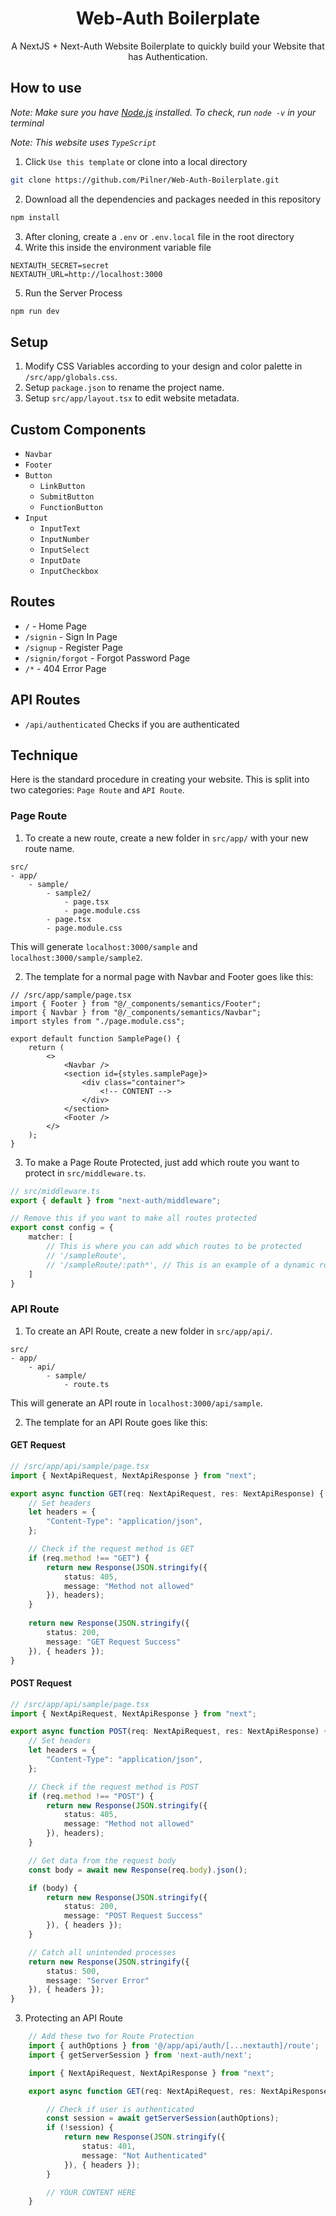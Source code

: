 <h1 style="text-align: center">Web-Auth Boilerplate</h1>

<p style="text-align: center">A NextJS + Next-Auth Website Boilerplate to quickly build your Website that has Authentication.</p>


## How to use

*Note: Make sure you have [Node.js](https://nodejs.org/en/) installed. To check, run `node -v` in your terminal*

*Note: This website uses `TypeScript`*

1. Click `Use this template` or clone into a local directory
```bash
git clone https://github.com/Pilner/Web-Auth-Boilerplate.git
```
2. Download all the dependencies and packages needed in this repository
```bash
npm install
```
3. After cloning, create a `.env` or `.env.local` file in the root directory
4. Write this inside the environment variable file
```
NEXTAUTH_SECRET=secret
NEXTAUTH_URL=http://localhost:3000
```
5. Run the Server Process
```bash
npm run dev
```

## Setup
1. Modify CSS Variables according to your design and color palette in `/src/app/globals.css`.
2. Setup `package.json` to rename the project name.
3. Setup `src/app/layout.tsx` to edit website metadata.


## Custom Components
* `Navbar`
* `Footer`
* `Button`
	- `LinkButton`
	- `SubmitButton`
	- `FunctionButton`
* `Input`
	- `InputText`
	- `InputNumber`
	- `InputSelect`
	- `InputDate`
	- `InputCheckbox`

## Routes

* `/` - Home Page
* `/signin` - Sign In Page
* `/signup` - Register Page
* `/signin/forgot` - Forgot Password Page
* `/*` - 404 Error Page

## API Routes

* `/api/authenticated` Checks if you are authenticated

## Technique

Here is the standard procedure in creating your website. This is split into two categories: `Page Route` and `API Route`.

### Page Route
1. To create a new route, create a new folder in `src/app/` with your new route name.
```
src/
- app/
	- sample/
		- sample2/
			- page.tsx
			- page.module.css
		- page.tsx
		- page.module.css
```
This will generate `localhost:3000/sample` and `localhost:3000/sample/sample2`.

2. The template for a normal page with Navbar and Footer goes like this:
```tsx
// /src/app/sample/page.tsx
import { Footer } from "@/_components/semantics/Footer";
import { Navbar } from "@/_components/semantics/Navbar";
import styles from "./page.module.css";

export default function SamplePage() {
	return (
		<>
			<Navbar />
			<section id={styles.samplePage}>
				<div class="container">
					<!-- CONTENT -->
				</div>
			</section>
			<Footer />
		</>
	);
}
```

3. To make a Page Route Protected, just add which route you want to protect in `src/middleware.ts`.
```ts
// src/middleware.ts
export { default } from "next-auth/middleware";

// Remove this if you want to make all routes protected
export const config = {
	matcher: [
		// This is where you can add which routes to be protected
		// '/sampleRoute',
		// '/sampleRoute/:path*', // This is an example of a dynamic route
	]
}
```

### API Route
1. To create an API Route, create a new folder in `src/app/api/`.
```
src/
- app/
	- api/
		- sample/
			- route.ts
```
This will generate an API route in `localhost:3000/api/sample`.

2. The template for an API Route goes like this:
#### GET Request
```ts
// /src/app/api/sample/page.tsx
import { NextApiRequest, NextApiResponse } from "next";

export async function GET(req: NextApiRequest, res: NextApiResponse) {
	// Set headers
	let headers = {
		"Content-Type": "application/json",
	};

	// Check if the request method is GET
	if (req.method !== "GET") {
		return new Response(JSON.stringify({
			status: 405,
			message: "Method not allowed"
		}), headers);
	}
	
	return new Response(JSON.stringify({
		status: 200,
		message: "GET Request Success"
	}), { headers });
}
```

#### POST Request
```ts
// /src/app/api/sample/page.tsx
import { NextApiRequest, NextApiResponse } from "next";

export async function POST(req: NextApiRequest, res: NextApiResponse) {
	// Set headers
	let headers = {
		"Content-Type": "application/json",
	};

	// Check if the request method is POST
	if (req.method !== "POST") {
		return new Response(JSON.stringify({
			status: 405,
			message: "Method not allowed"
		}), headers);
	}

	// Get data from the request body
	const body = await new Response(req.body).json();

	if (body) {
		return new Response(JSON.stringify({
			status: 200,
			message: "POST Request Success"
		}), { headers });
	}

	// Catch all unintended processes
	return new Response(JSON.stringify({
		status: 500,
		message: "Server Error"
	}), { headers });
}
```

3. Protecting an API Route
```ts
	// Add these two for Route Protection
	import { authOptions } from '@/app/api/auth/[...nextauth]/route';
	import { getServerSession } from 'next-auth/next';

	import { NextApiRequest, NextApiResponse } from "next";

	export async function GET(req: NextApiRequest, res: NextApiResponse) {

		// Check if user is authenticated
		const session = await getServerSession(authOptions);
		if (!session) {
			return new Response(JSON.stringify({
				status: 401,
				message: "Not Authenticated"
			}), { headers });
		}

		// YOUR CONTENT HERE
	}
```